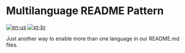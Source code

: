 # Multilanguage README Pattern
[![en-us](https://img.shields.io/badge/lang-en--us-red.svg)](https://github.com/jonatasemidio/multilanguage-readme-pattern/blob/master/README.md)
[![pt-br](https://img.shields.io/badge/lang-pt--br-green.svg)](https://github.com/jonatasemidio/multilanguage-readme-pattern/blob/master/README.pt-br.md)

Just another way to enable more than one language in our README.md files.

